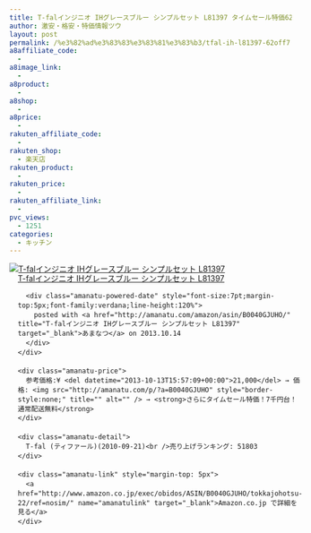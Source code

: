 ```yaml
---
title: T-falインジニオ IHグレースブルー シンプルセット L81397 タイムセール特価62%OFF！7千円台！送料無料！
author: 激安・格安・特価情報ツウ
layout: post
permalink: /%e3%82%ad%e3%83%83%e3%83%81%e3%83%b3/tfal-ih-l81397-62off7.html
a8affiliate_code:
  - 
a8image_link:
  - 
a8product:
  - 
a8shop:
  - 
a8price:
  - 
rakuten_affiliate_code:
  - 
rakuten_shop:
  - 楽天店
rakuten_product:
  - 
rakuten_price:
  - 
rakuten_affiliate_link:
  - 
pvc_views:
  - 1251
categories:
  - キッチン
---
```

<div class="amanatu-box" style="margin-bottom:0px;">
  <div class="amanatu-image" style="float:left;">
    <a href="http://www.amazon.co.jp/exec/obidos/ASIN/B0040GJUHO/tokkajohotsu-22/ref=nosim/" name="amanatulink" target="_blank"><img src="http://i0.wp.com/ecx.images-amazon.com/images/I/41-cr1K9c5L._SL160_.jpg?w=546" alt="T-falインジニオ IHグレースブルー シンプルセット L81397" style="border: none;" data-recalc-dims="1" /></a>
  </div>
  
  <div class="amanatu-info" style="float:left;margin-left:15px;line-height:120%">
    <div class="amanatu-name" style="margin-bottom:10px;line-height:120%">
      <a href="http://www.amazon.co.jp/exec/obidos/ASIN/B0040GJUHO/tokkajohotsu-22/ref=nosim/" name="amanatulink" target="_blank">T-falインジニオ IHグレースブルー シンプルセット L81397</a> 
      
      <div class="amanatu-powered-date" style="font-size:7pt;margin-top:5px;font-family:verdana;line-height:120%">
        posted with <a href="http://amanatu.com/amazon/asin/B0040GJUHO/" title="T-falインジニオ IHグレースブルー シンプルセット L81397" target="_blank">あまなつ</a> on 2013.10.14
      </div>
    </div>
    
    <div class="amanatu-price">
      参考価格:¥ <del datetime="2013-10-13T15:57:09+00:00">21,000</del> → 価格: <img src="http://amanatu.com/p/?a=B0040GJUHO" style="border-style:none;" title="" alt="" /> → <strong>さらにタイムセール特価！7千円台！通常配送無料</strong>
    </div>
    
    <div class="amanatu-detail">
      T-fal (ティファール)(2010-09-21)<br />売り上げランキング: 51803
    </div>
    
    <div class="amanatu-link" style="margin-top: 5px">
      <a href="http://www.amazon.co.jp/exec/obidos/ASIN/B0040GJUHO/tokkajohotsu-22/ref=nosim/" name="amanatulink" target="_blank">Amazon.co.jp で詳細を見る</a>
    </div>
  </div>
  
  <div class="amanatu-footer" style="clear: left">
  </div>
</div>